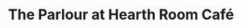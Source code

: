 ---
title: "The Parlour at Hearth Room Café"
url: /town-und-country/the-parlour-at-hearth-room-cafe/
shop: Lebensmittel
---